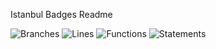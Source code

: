 Istanbul Badges Readme

![Branches](https://img.shields.io/badge/Coverage-90%25-brightgreen.svg)
![Lines](https://img.shields.io/badge/Coverage-99.23%25-brightgreen.svg)
![Functions](https://img.shields.io/badge/Coverage-100%25-brightgreen.svg)
![Statements](https://img.shields.io/badge/Coverage-99.23%25-brightgreen.svg)
